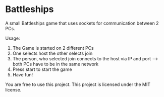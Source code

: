 # Battleships

A small Battleships game that uses sockets for communication between 2 PCs.

Usage:

1. The Game is started on 2 different PCs
2. One selects host the other selects join
3. The person, who selected join connects to the host via IP and port --> both PCs have to be in the same network
4. Press start to start the game
5. Have fun!


You are free to use this project. This project is licensed under the MIT license.
